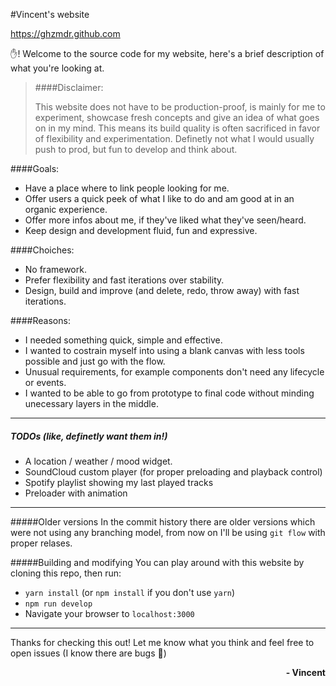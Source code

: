 #Vincent's website

<https://ghzmdr.github.com>

✋! Welcome to the source code for my website, here's a brief description of what you're looking at.

> ####Disclaimer:
>
> This website does not have to be production-proof, is mainly for me to experiment, showcase fresh concepts and give an idea of what goes on in my mind.
> This means its build quality is often sacrificed in favor of flexibility and experimentation.
> Definetly not what I would usually push to prod, but fun to develop and think about.



####Goals:

+ Have a place where to link people looking for me.
+ Offer users a quick peek of what I like to do and am good at in an organic experience.
+ Offer more infos about me, if they've liked what they've seen/heard.
+ Keep design and development fluid, fun and expressive.


####Choiches:

+ No framework.
+ Prefer flexibility and fast iterations over stability.
+ Design, build and improve (and delete, redo, throw away) with fast iterations.


####Reasons:

+ I needed something quick, simple and effective.
+ I wanted to costrain myself into using a blank canvas with less tools possible and just go with the flow.
+ Unusual requirements, for example components don't need any lifecycle or events.
+ I wanted to be able to go from prototype to final code without minding unecessary layers in the middle.

___
##### TODOs (like, definetly want them in!)

+ A location / weather / mood widget.
+ SoundCloud custom player (for proper preloading and playback control)
+ Spotify playlist showing my last played tracks
+ Preloader with animation

____

#####Older versions
In the commit history there are older versions which were not using any branching model, from now on I'll be using `git flow` with proper relases.


#####Building and modifying
You can play around with this website by cloning this repo, then run:

+ `yarn install` (or `npm install` if you don't use `yarn`)
+ `npm run develop`
+ Navigate your browser to `localhost:3000`

____

Thanks for checking this out!
Let me know what you think and feel free to open issues (I know there are bugs 🎉)


<span style="text-align: right; width: 100%; display: block; font-weight: bold;">
    - Vincent
</span>
